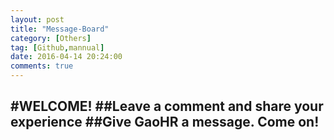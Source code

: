 ```yaml
---
layout: post
title: "Message-Board"
category: [Others]
tag: [Github,mannual]
date: 2016-04-14 20:24:00
comments: true
---
```

#WELCOME!
##Leave a comment and share your experience
##Give GaoHR a message. Come on!
------
